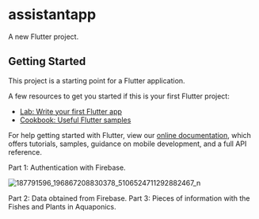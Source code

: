 # assistantapp

A new Flutter project.

## Getting Started

This project is a starting point for a Flutter application.

A few resources to get you started if this is your first Flutter project:

- [Lab: Write your first Flutter app](https://flutter.dev/docs/get-started/codelab)
- [Cookbook: Useful Flutter samples](https://flutter.dev/docs/cookbook)

For help getting started with Flutter, view our
[online documentation](https://flutter.dev/docs), which offers tutorials,
samples, guidance on mobile development, and a full API reference.



Part 1: Authentication with Firebase.

![187791596_196867208830378_5106524711292882467_n](https://user-images.githubusercontent.com/60444937/123497176-fb1b4580-d623-11eb-94f8-9c4f49fabe01.jpg)





Part 2: Data obtained from Firebase.
Part 3: Pieces of information with the Fishes and Plants in Aquaponics.
